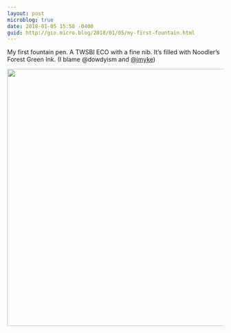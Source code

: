 ```yaml
---
layout: post
microblog: true
date: 2018-01-05 15:58 -0400
guid: http://gio.micro.blog/2018/01/05/my-first-fountain.html
---
```

My first fountain pen. A TWSBI ECO with a fine nib. It’s filled with Noodler’s Forest Green Ink. (I blame @dowdyism and [@imyke](https://micro.blog/imyke))

<img src="http://microblog.stevegio.net/uploads/2018/f491a5692b.jpg" width="600" height="599" />
